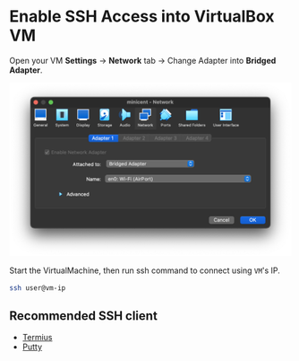 # Enable SSH Access into VirtualBox VM

Open your VM **Settings** -> **Network** tab -> Change Adapter into **Bridged
Adapter**.

![Bridged Adapter](../images/bridged-network.png)

Start the VirtualMachine, then run ssh command to connect using `VM`'s IP.

```bash
ssh user@vm-ip
```

## Recommended SSH client
- [Termius](https://termius.com/)
- [Putty](https://www.putty.org/)
